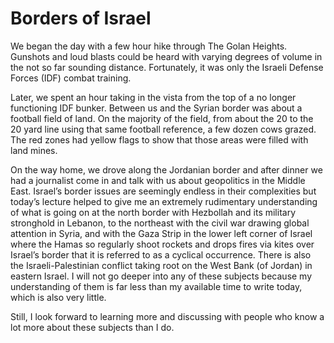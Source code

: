 # Borders of Israel

We began the day with a few hour hike through The Golan Heights. Gunshots and loud blasts could be heard with varying degrees of volume in the not so far sounding distance. Fortunately, it was only the Israeli Defense Forces (IDF) combat training.

Later, we spent an hour taking in the vista from the top of a no longer functioning IDF bunker. Between us and the Syrian border was about a football field of land. On the majority of the field, from about the 20 to the 20 yard line using that same football reference, a few dozen cows grazed. The red zones had yellow flags to show that those areas were filled with land mines.

On the way home, we drove along the Jordanian border and after dinner we had a journalist come in and talk with us about geopolitics in the Middle East. Israel’s border issues are seemingly endless in their complexities but today’s lecture helped to give me an extremely rudimentary understanding of what is going on at the north border with Hezbollah and its military stronghold in Lebanon, to the northeast with the civil war drawing global attention in Syria, and with the Gaza Strip in the lower left corner of Israel where the Hamas so regularly shoot rockets and drops fires via kites over Israel’s border that it is referred to as a cyclical occurrence. There is also the Israeli-Palestinian conflict taking root on the West Bank (of Jordan) in eastern Israel. I will not go deeper into any of these subjects because my understanding of them is far less than my available time to write today, which is also very little.

Still, I look forward to learning more and discussing with people who know a lot more about these subjects than I do.

